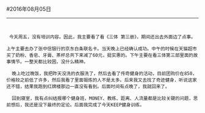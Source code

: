 #2016年08月05日
- - - - 
#
     今天周五，没有培训内容。因此，我主要看了看《三体 第三册》，期间还出去外面边了点事。
    
    上午主要去办了张中信银行的京东白条联名卡。当天晚上已经确认成功。中午的时候在天猫超市买了奶粉、香皂、牙膏、茶杯总共下来减了60元，挺实惠的。下午主要在看三体第三部里面的故事情节。一整天都比较困，没什么精神。
    
      晚上吃过晚饭，我把昨天没洗的衣服洗了，然后去看了传奇健身的活动，目前团购价在850，价格较之前低了许多，然后我看了里面锻炼的人不是太多。后来我又去找了奇迹健身，听说这家还不错，结果我跑到红牌楼那边一直没有看到。后面时间有点晚了，我就回来了。
    
      回到寝室，我有点纠结报哪个健身班，MONEY、教练、距离、人流量都是比较关键的问题，思前想后，我还是没下最终的定论。后面我完成了今天KEEP健身训练。
